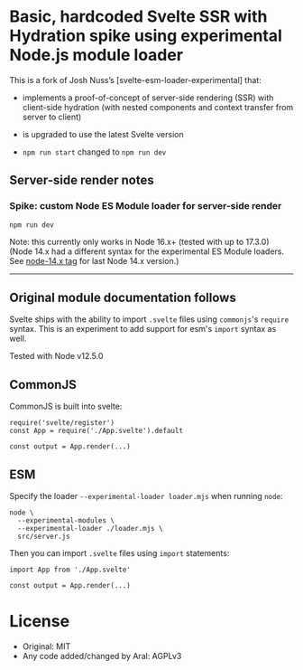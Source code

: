 # Basic, hardcoded Svelte SSR with Hydration spike using experimental Node.js module loader

This is a fork of Josh Nuss’s [svelte-esm-loader-experimental] that:

  - implements a proof-of-concept of server-side rendering (SSR) with client-side
    hydration (with nested components and context transfer from server to client)

  - is upgraded to use the latest Svelte version

  - `npm run start` changed to `npm run dev`

## Server-side render notes

### Spike: custom Node ES Module loader for server-side render

```shell
npm run dev
```

Note: this currently only works in Node 16.x+ (tested with up to 17.3.0) (Node 14.x had a different syntax for the experimental ES Module loaders. See [node-14.x tag](https://github.com/aral/svelte-esm-loader-experimental/releases/tag/node-14.x) for last Node 14.x version.)

---

## Original module documentation follows

Svelte ships with the ability to import `.svelte` files using `commonjs`'s `require` syntax.
This is an experiment to add support for esm's `import` syntax as well.

Tested with Node v12.5.0

## CommonJS

CommonJS is built into svelte:

```
require('svelte/register')
const App = require('./App.svelte').default

const output = App.render(...)
```

## ESM

Specify the loader `--experimental-loader loader.mjs` when running `node`:

```
node \
  --experimental-modules \
  --experimental-loader ./loader.mjs \
  src/server.js
```

Then you can import `.svelte` files using `import` statements:

```
import App from './App.svelte'

const output = App.render(...)
```

# License

  - Original: MIT
  - Any code added/changed by Aral: AGPLv3

